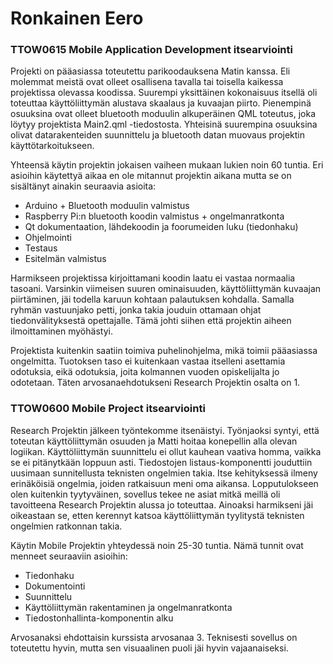 # Ronkainen Eero
### TTOW0615 Mobile Application Development itsearviointi

Projekti on pääasiassa toteutettu parikoodauksena Matin kanssa. Eli molemmat meistä ovat olleet osallisena tavalla tai toisella kaikessa projektissa olevassa koodissa. Suurempi yksittäinen kokonaisuus itsellä oli toteuttaa käyttöliittymän alustava skaalaus ja kuvaajan piirto. Pienempinä osuuksina ovat olleet bluetooth moduulin alkuperäinen QML toteutus, joka löytyy projektista Main2.qml -tiedostosta. Yhteisinä suurempina osuuksina olivat datarakenteiden suunnittelu ja bluetooth datan muovaus projektin käyttötarkoitukseen.

Yhteensä käytin projektin jokaisen vaiheen mukaan lukien noin 60 tuntia. Eri asioihin käytettyä aikaa en ole mitannut projektin aikana mutta se on sisältänyt ainakin seuraavia asioita:

* Arduino + Bluetooth moduulin valmistus
* Raspberry Pi:n bluetooth koodin valmistus + ongelmanratkonta
* Qt dokumentaation, lähdekoodin ja foorumeiden luku (tiedonhaku)
* Ohjelmointi
* Testaus
* Esitelmän valmistus

Harmikseen projektissa kirjoittamani koodin laatu ei vastaa normaalia tasoani. Varsinkin viimeisen suuren ominaisuuden, käyttöliittymän kuvaajan piirtäminen, jäi todella karuun kohtaan palautuksen kohdalla. Samalla ryhmän vastuunjako petti, jonka takia jouduin ottamaan ohjat tiedonvälityksestä opettajalle. Tämä johti siihen että projektin aiheen ilmoittaminen myöhästyi.

Projektista kuitenkin saatiin toimiva puhelinohjelma, mikä toimii pääasiassa ongelmitta. Tuotoksen taso ei kuitenkaan vastaa itselleni asettamia odotuksia, eikä odotuksia, joita kolmannen vuoden opiskelijalta jo odotetaan. Täten arvosanaehdotukseni Research Projektin osalta on 1.

### TTOW0600 Mobile Project itsearviointi

Research Projektin jälkeen työntekomme itsenäistyi. Työnjaoksi syntyi, että toteutan käyttöliittymän osuuden ja Matti hoitaa konepellin alla olevan logiikan. Käyttöliittymän suunnittelu ei ollut kauhean vaativa homma, vaikka se ei pitänytkään loppuun asti. Tiedostojen listaus-komponentti jouduttiin uusimaan sunnitellusta teknisten ongelmien takia. Itse kehityksessä ilmeny erinäköisiä ongelmia, joiden ratkaisuun meni oma aikansa. Lopputulokseen olen kuitenkin tyytyväinen, sovellus tekee ne asiat mitkä meillä oli tavoitteena Research Projektin alussa jo toteuttaa. Ainoaksi harmikseni jäi oikeastaan se, etten kerennyt katsoa käyttöliittymän tyylitystä teknisten ongelmien ratkonnan takia.

Käytin Mobile Projektin yhteydessä noin 25-30 tuntia. Nämä tunnit ovat menneet seuraaviin asioihin:

* Tiedonhaku
* Dokumentointi
* Suunnittelu
* Käyttöliittymän rakentaminen ja ongelmanratkonta
* Tiedostonhallinta-komponentin alku

Arvosanaksi ehdottaisin kurssista arvosanaa 3. Teknisesti sovellus on toteutettu hyvin, mutta sen visuaalinen puoli jäi hyvin vajaanaiseksi.